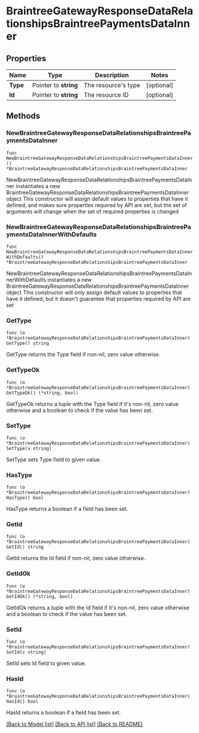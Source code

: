 # BraintreeGatewayResponseDataRelationshipsBraintreePaymentsDataInner

## Properties

Name | Type | Description | Notes
------------ | ------------- | ------------- | -------------
**Type** | Pointer to **string** | The resource&#39;s type | [optional] 
**Id** | Pointer to **string** | The resource ID | [optional] 

## Methods

### NewBraintreeGatewayResponseDataRelationshipsBraintreePaymentsDataInner

`func NewBraintreeGatewayResponseDataRelationshipsBraintreePaymentsDataInner() *BraintreeGatewayResponseDataRelationshipsBraintreePaymentsDataInner`

NewBraintreeGatewayResponseDataRelationshipsBraintreePaymentsDataInner instantiates a new BraintreeGatewayResponseDataRelationshipsBraintreePaymentsDataInner object
This constructor will assign default values to properties that have it defined,
and makes sure properties required by API are set, but the set of arguments
will change when the set of required properties is changed

### NewBraintreeGatewayResponseDataRelationshipsBraintreePaymentsDataInnerWithDefaults

`func NewBraintreeGatewayResponseDataRelationshipsBraintreePaymentsDataInnerWithDefaults() *BraintreeGatewayResponseDataRelationshipsBraintreePaymentsDataInner`

NewBraintreeGatewayResponseDataRelationshipsBraintreePaymentsDataInnerWithDefaults instantiates a new BraintreeGatewayResponseDataRelationshipsBraintreePaymentsDataInner object
This constructor will only assign default values to properties that have it defined,
but it doesn't guarantee that properties required by API are set

### GetType

`func (o *BraintreeGatewayResponseDataRelationshipsBraintreePaymentsDataInner) GetType() string`

GetType returns the Type field if non-nil, zero value otherwise.

### GetTypeOk

`func (o *BraintreeGatewayResponseDataRelationshipsBraintreePaymentsDataInner) GetTypeOk() (*string, bool)`

GetTypeOk returns a tuple with the Type field if it's non-nil, zero value otherwise
and a boolean to check if the value has been set.

### SetType

`func (o *BraintreeGatewayResponseDataRelationshipsBraintreePaymentsDataInner) SetType(v string)`

SetType sets Type field to given value.

### HasType

`func (o *BraintreeGatewayResponseDataRelationshipsBraintreePaymentsDataInner) HasType() bool`

HasType returns a boolean if a field has been set.

### GetId

`func (o *BraintreeGatewayResponseDataRelationshipsBraintreePaymentsDataInner) GetId() string`

GetId returns the Id field if non-nil, zero value otherwise.

### GetIdOk

`func (o *BraintreeGatewayResponseDataRelationshipsBraintreePaymentsDataInner) GetIdOk() (*string, bool)`

GetIdOk returns a tuple with the Id field if it's non-nil, zero value otherwise
and a boolean to check if the value has been set.

### SetId

`func (o *BraintreeGatewayResponseDataRelationshipsBraintreePaymentsDataInner) SetId(v string)`

SetId sets Id field to given value.

### HasId

`func (o *BraintreeGatewayResponseDataRelationshipsBraintreePaymentsDataInner) HasId() bool`

HasId returns a boolean if a field has been set.


[[Back to Model list]](../README.md#documentation-for-models) [[Back to API list]](../README.md#documentation-for-api-endpoints) [[Back to README]](../README.md)


